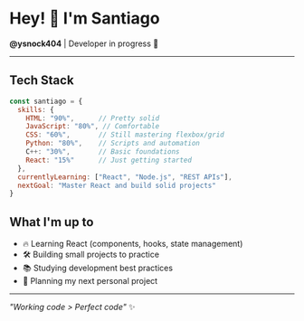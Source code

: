 # Hey! 👋 I'm Santiago

**@ysnock404** | Developer in progress 🚧

---

## Tech Stack

```javascript
const santiago = {
  skills: {
    HTML: "90%",      // Pretty solid
    JavaScript: "80%", // Comfortable
    CSS: "60%",       // Still mastering flexbox/grid
    Python: "80%",    // Scripts and automation
    C++: "30%",       // Basic foundations
    React: "15%"      // Just getting started
  },
  currentlyLearning: ["React", "Node.js", "REST APIs"],
  nextGoal: "Master React and build solid projects"
}
```

## What I'm up to

- 🔥 Learning React (components, hooks, state management)
- 🛠️ Building small projects to practice
- 📚 Studying development best practices
- 🎯 Planning my next personal project

---

*"Working code > Perfect code"* ✨
